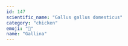 ```yaml
---
id: 147
scientific_name: "Gallus gallus domesticus"
category: "chicken"
emoji: "🐔"
name: "Gallina"
---
```

